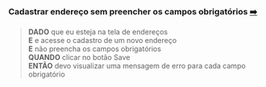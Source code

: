 
### Cadastrar endereço sem preencher os campos obrigatórios [:arrow_right:](http://www.automationpractice.pl/index.php?controller=address)

>**DADO** que eu esteja na tela de endereços <br>
>**E** e acesse o cadastro de um novo endereço <br>
>**E** não preencha os campos obrigatórios <br>
>**QUANDO** clicar no botão Save <br>
>**ENTÃO** devo visualizar uma mensagem de erro para cada campo obrigatório
